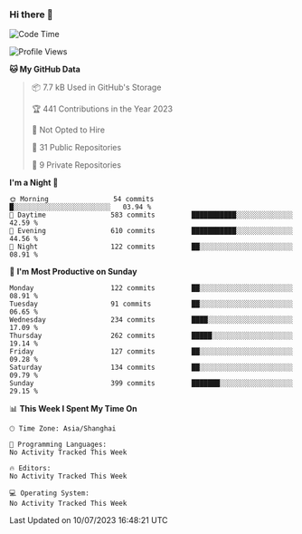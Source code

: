 ### Hi there 👋

<!--
**robinWongM/robinWongM** is a ✨ _special_ ✨ repository because its `README.md` (this file) appears on your GitHub profile.

Here are some ideas to get you started:

- 🔭 I’m currently working on ...
- 🌱 I’m currently learning ...
- 👯 I’m looking to collaborate on ...
- 🤔 I’m looking for help with ...
- 💬 Ask me about ...
- 📫 How to reach me: ...
- 😄 Pronouns: ...
- ⚡ Fun fact: ...
-->

<!--START_SECTION:waka-->
![Code Time](http://img.shields.io/badge/Code%20Time-121%20hrs%2034%20mins-blue)

![Profile Views](http://img.shields.io/badge/Profile%20Views-1-blue)

**🐱 My GitHub Data** 

> 📦 7.7 kB Used in GitHub's Storage 
 > 
> 🏆 441 Contributions in the Year 2023
 > 
> 🚫 Not Opted to Hire
 > 
> 📜 31 Public Repositories 
 > 
> 🔑 9 Private Repositories 
 > 
**I'm a Night 🦉** 

```text
🌞 Morning                54 commits          █░░░░░░░░░░░░░░░░░░░░░░░░   03.94 % 
🌆 Daytime                583 commits         ███████████░░░░░░░░░░░░░░   42.59 % 
🌃 Evening                610 commits         ███████████░░░░░░░░░░░░░░   44.56 % 
🌙 Night                  122 commits         ██░░░░░░░░░░░░░░░░░░░░░░░   08.91 % 
```
📅 **I'm Most Productive on Sunday** 

```text
Monday                   122 commits         ██░░░░░░░░░░░░░░░░░░░░░░░   08.91 % 
Tuesday                  91 commits          ██░░░░░░░░░░░░░░░░░░░░░░░   06.65 % 
Wednesday                234 commits         ████░░░░░░░░░░░░░░░░░░░░░   17.09 % 
Thursday                 262 commits         █████░░░░░░░░░░░░░░░░░░░░   19.14 % 
Friday                   127 commits         ██░░░░░░░░░░░░░░░░░░░░░░░   09.28 % 
Saturday                 134 commits         ██░░░░░░░░░░░░░░░░░░░░░░░   09.79 % 
Sunday                   399 commits         ███████░░░░░░░░░░░░░░░░░░   29.15 % 
```


📊 **This Week I Spent My Time On** 

```text
🕑︎ Time Zone: Asia/Shanghai

💬 Programming Languages: 
No Activity Tracked This Week

🔥 Editors: 
No Activity Tracked This Week

💻 Operating System: 
No Activity Tracked This Week
```


 Last Updated on 10/07/2023 16:48:21 UTC
<!--END_SECTION:waka-->
